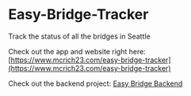 # Easy-Bridge-Tracker
Track the status of all the bridges in Seattle

Check out the app and website right here: [https://www.mcrich23.com/easy-bridge-tracker](https://www.mcrich23.com/easy-bridge-tracker)

Check out the backend project: [Easy Bridge Backend](https://github.com/Mcrich23/Easy-Bridge-Backend)
